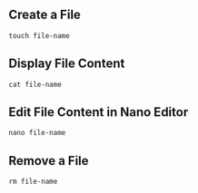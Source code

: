 ## Create a File
```
touch file-name
```

## Display File Content
```
cat file-name
```

## Edit File Content in Nano Editor
```
nano file-name
```

## Remove a File
```
rm file-name
```